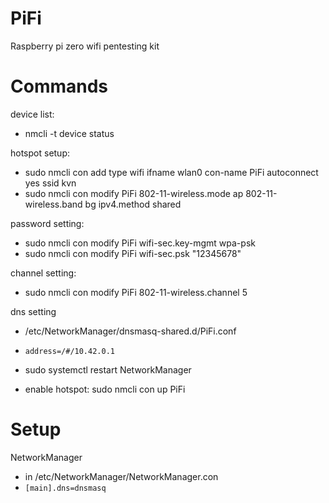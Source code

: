 # PiFi
Raspberry pi zero wifi pentesting kit


# Commands

device list:
- nmcli -t device status

hotspot setup:
- sudo nmcli con add type wifi ifname wlan0 con-name PiFi autoconnect yes ssid kvn
- sudo nmcli con modify PiFi 802-11-wireless.mode ap 802-11-wireless.band bg ipv4.method shared

password setting:
- sudo nmcli con modify PiFi wifi-sec.key-mgmt wpa-psk
- sudo nmcli con modify PiFi wifi-sec.psk "12345678"

channel setting:
- sudo nmcli con modify PiFi 802-11-wireless.channel 5

dns setting
- /etc/NetworkManager/dnsmasq-shared.d/PiFi.conf
- ```address=/#/10.42.0.1```
- sudo systemctl restart NetworkManager

- enable hotspot:
sudo nmcli con up PiFi

# Setup

NetworkManager
- in /etc/NetworkManager/NetworkManager.con
- ```[main].dns=dnsmasq```

